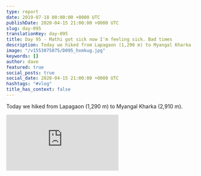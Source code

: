 ```yaml
---
type: report
date: 2019-07-18 00:00:00 +0000 UTC
publishDate: 2020-04-15 21:00:00 +0000 UTC
slug: day-095
translationKey: day-095
title: Day 95 - Mathi got sick now I'm feeling sick. Bad times
description: Today we hiked from Lapagaon (1,290 m) to Myangal Kharka (2,910 m).
image: "/v1553075075/D095_hxmkug.jpg"
keywords: []
author: dave
featured: true
social_posts: true
social_date: 2020-04-15 21:00:00 +0000 UTC
hashtags: "#vlog"
title_has_context: false
---
```


Today we hiked from Lapagaon (1,290 m) to Myangal Kharka (2,910 m).

<iframe class="youtube75" src="https://www.youtube.com/embed/9SMSQ-CS7us" frameborder="0" allow="accelerometer; autoplay; encrypted-media; gyroscope; picture-in-picture" allowfullscreen></iframe>

